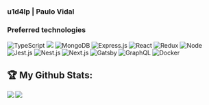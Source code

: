 ### u1d4lp | Paulo Vidal

### Preferred technologies
![TypeScript](https://raw.githubusercontent.com/u1d4lp/imgs/3b94445b10298229b26385fea55590c323fa7dc6/typescriptlang-icon.svg?token=AN7MEJGHHRM3JKT4EGLFTPDAVV6TK?sanitize=true)
<img src="https://raw.githubusercontent.com/u1d4lp/imgs/3b94445b10298229b26385fea55590c323fa7dc6/typescriptlang-icon.svg?token=AN7MEJGHHRM3JKT4EGLFTPDAVV6TK">
![MongoDB](https://raw.githubusercontent.com/u1d4lp/imgs/3b94445b10298229b26385fea55590c323fa7dc6/mongodb-icon.svg?token=AN7MEJEU2TREEUK3WBY3DH3AVV6LK?sanitize=true)
![Express.js](https://raw.githubusercontent.com/u1d4lp/imgs/3b94445b10298229b26385fea55590c323fa7dc6/expressjs-icon.svg?token=AN7MEJDNT3PJHN47PSSJPCTAVV6N6?sanitize=true)
![React](https://raw.githubusercontent.com/u1d4lp/imgs/3b94445b10298229b26385fea55590c323fa7dc6/reactjs-icon.svg?token=AN7MEJDA2T3YKPFJD73JTW3AVV6I2?sanitize=true)
![Redux](https://raw.githubusercontent.com/u1d4lp/imgs/3b94445b10298229b26385fea55590c323fa7dc6/redux.svg?token=AN7MEJF2UEBLULZWUNFJ5BLAVV6TG?sanitize=true)
![Node](https://raw.githubusercontent.com/u1d4lp/imgs/3b94445b10298229b26385fea55590c323fa7dc6/nodejs-icon.svg?token=AN7MEJB7OYA23JX66OQU4KLAVV6TA?sanitize=true)
![Jest.js](https://raw.githubusercontent.com/u1d4lp/imgs/3b94445b10298229b26385fea55590c323fa7dc6/jestjsio-icon.svg?token=AN7MEJECICSIQ6GAJXUK52DAVV6SY?sanitize=true)
![Nest.js](https://raw.githubusercontent.com/u1d4lp/imgs/3b94445b10298229b26385fea55590c323fa7dc6/nestjs-icon.svg?token=AN7MEJAG2AKVH6LMSVCPI5LAVV6S2?sanitize=true)
![Next.js](https://github.com/u1d4lp/imgs/blob/main/nextjs.png?raw=true?sanitize=true)
![Gatsby](https://raw.githubusercontent.com/u1d4lp/imgs/3b94445b10298229b26385fea55590c323fa7dc6/gatsbyjs-icon.svg?token=AN7MEJA463N2AIGWM6SXRMLAVV6SU?sanitize=true)
![GraphQL](https://raw.githubusercontent.com/u1d4lp/imgs/3b94445b10298229b26385fea55590c323fa7dc6/graphql-icon.svg?token=AN7MEJBGGCOSWZR47LDFFHDAVV6RG?sanitize=true)
![Docker](https://raw.githubusercontent.com/u1d4lp/imgs/3b94445b10298229b26385fea55590c323fa7dc6/docker-icon.svg?token=AN7MEJCXCMAVC6XZAVNK32LAVV6SS?sanitize=true)


## :trophy: My Github Stats:

<!--
![GitHub stats](https://readme-stats-cfgj2cxdy.vercel.app/api?username=u1d4lp&count_private=true&show_icons=true&theme=tokyonight)
![Top Langs](https://readme-stats-cfgj2cxdy.vercel.app/api/top-langs/?username=u1d4lp&hide=php&theme=tokyonight)
-->
<div>
<a href="https://readme-stats-cfgj2cxdy.vercel.app/api?username=u1d4lp&count_private=true&show_icons=true&theme=tokyonight">
  <img  align="left" src="https://readme-stats-cfgj2cxdy.vercel.app/api?username=u1d4lp&count_private=true&show_icons=true&theme=tokyonight" />
</a>
<a href="https://readme-stats-cfgj2cxdy.vercel.app/api/top-langs/?username=u1d4lp&hide=php&theme=tokyonight">
  <img align="left" src="https://readme-stats-cfgj2cxdy.vercel.app/api/top-langs/?username=u1d4lp&hide=php&theme=tokyonight" />
</a>
</div>
